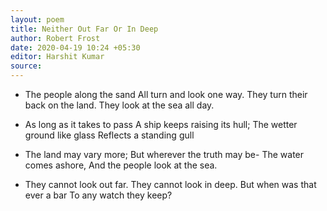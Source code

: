 ```yaml
---
layout: poem
title: Neither Out Far Or In Deep
author: Robert Frost
date: 2020-04-19 10:24 +05:30
editor: Harshit Kumar
source: 
---
```


- The people along the sand All turn and look one way. They turn their back on the land. They look at the sea all day.

- As long as it takes to pass A ship keeps raising its hull; The wetter ground like glass Reflects a standing gull

- The land may vary more; But wherever the truth may be- The water comes ashore, And the people look at the sea.

- They cannot look out far. They cannot look in deep. But when was that ever a bar To any watch they keep?